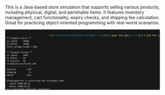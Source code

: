 
This is a Java-based store simulation that supports selling various products, including physical, digital, and perishable items.
It features inventory management, cart functionality, expiry checks, and shipping fee calculation.
Great for practicing object-oriented programming with real-world scenarios.


![image alt](https://github.com/ZeyadAbdallah20/fullStack_internship_challenge/blob/4cf07ec72b8f0095dad1aa31125fe8263131fce6/Screenshot.png)

